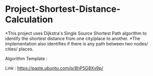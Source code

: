 # Project-Shortest-Distance-Calculation
*This project uses Dijkstra's Single Source Shortest Path algorithm to identify the shortest distance from one city/place to another.
*The implementation also identifies if there is any path between two nodes/ cities/ places. 

Algorithm Template : 

Link : https://paste.ubuntu.com/p/8hP5G8Xv9p/


